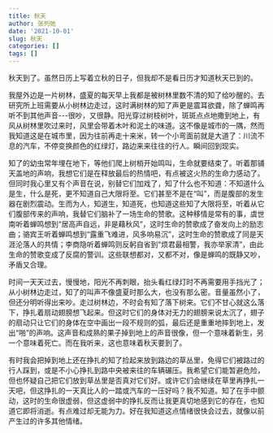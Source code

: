 ```yaml
---
title: 秋天
author: 张列弛
date: '2021-10-01'
slug: 秋天
categories: []
tags: []
---
```

秋天到了。虽然日历上写着立秋的日子，但我却不是看日历才知道秋天已到的。  

我屋外边是一片树林，盛夏的每天早上我都是被树林里数不清的知了给吵醒的。去研究所上班需要从小树林边走过，这时满树林的知了声更是震耳欲聋，除了蝉鸣再听不到其他声音---很吵，又很静。阳光穿过树枝树叶，斑斑点点地撒到地上，有风从树林里吹过来时，风里会带着木叶和泥土的味道。这不像是城市的一隅，然而我知道这是在城市里，因为往前再走十来米，转一个小弯面前就是大道了：川流不息的汽车，不停变换颜色的红绿灯，路边来来往往的行人。瞬间回到现实。  

知了的幼虫常年埋在地下，等他们爬上树梢开始鸣叫，生命就要结束了。听着那铺天盖地的声响，我想它们是在释放最后的热情吧，有点被这火热的生命力感动了。但同时我心里又有个声音在说，别替它们加戏了，知了什么也不知道：不知道什么是生，什么是死，更不知道自己大限将至。它们甚至不是在“叫”，而是腹部的发生器在剧烈震动。生而为人，知道生，知道死，也知道这些知了大限将至，听着从它们腹部传来的声响，我替它们脑补了一场生命的赞歌。这种移情是常有的事，虞世南听着蝉鸣想到“居高声自远，非是藉秋风”，这时生命的赞歌成了奋发向上的励志曲；骆宾王听着蝉鸣想到“露重飞难进，风多响易沉”，这时生命的赞歌成了同是天涯沦落人的共情；李商隐听着蝉鸣则反躬自省到“烦君最相警，我亦举家清”，由此生命的赞歌变成了反腐的警训。这些联想都对，又都不对，像是蝉鸣的既静又吵，矛盾又合理。    

时间一天天过去，慢慢地，阳光不再刺眼，抬头看红绿灯时不再需要用手挡光了；从小树林边走过，知了的叫声不像盛夏时那么大，也没有那么密。音量虽然小了，但还分明听得出来吵。走过树林边，不时会有知了落下树来。它们不甘心就这么落下，挣扎着扇动翅膀想飞起来。但这时它们的身体对无力的翅膀来说太沉了，翅子的扇动只让它们的身体在空中画出一段不规则的弧，最后还是重重地摔到地上，发出“啪”的声响。这声音和成熟的果子掉到地上的声音很像，但一个意味着新生，另一个意味着死亡。而在我听来，这也意味着秋天要到了。   

有时我会把掉到地上还在挣扎的知了捡起来放到路边的草丛里，免得它们被路过的行人踩到，或是不小心挣扎到路中央被来往的车辆碾压。我希望它们能暂避危险，但也怀疑自己把它们放到草丛里是否真对它们好。或许它们会继续在草里再挣扎一天吧，但这挣扎的一天真比人的一踏或汽车的一压好吗？我不知道。知了在手中颤动，这时的生命很虚弱，但这虚弱中的挣扎反而让我更真切地感到它的存在，也知道它即将消逝。有点难过却无能为力。好在我知道这点情绪很快会过去，就像以前产生过的许多其他情绪。     



